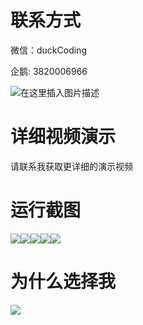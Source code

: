 # 联系方式

微信：duckCoding

企鹅: 3820006966

![在这里插入图片描述](http://upload.cxycsx.vip/91ab4bcb4f2c4c6db86365bb6d6e9c62.jpeg)

# 详细视频演示

请联系我获取更详细的演示视频

# 运行截图

![](http://www.bysj52.com/uploadfile/ueditor/image/202306/%E6%AF%95%E8%AE%BEspringboot170%E5%9B%BE%E4%B9%A6%E7%94%B5%E5%AD%90%E5%95%86%E5%8A%A1%E7%BD%91%E7%AB%99%E7%9A%84%E6%AF%95%E4%B8%9A%E8%AE%BE%E8%AE%A1/3.png)![](http://www.bysj52.com/uploadfile/ueditor/image/202306/%E6%AF%95%E8%AE%BEspringboot170%E5%9B%BE%E4%B9%A6%E7%94%B5%E5%AD%90%E5%95%86%E5%8A%A1%E7%BD%91%E7%AB%99%E7%9A%84%E6%AF%95%E4%B8%9A%E8%AE%BE%E8%AE%A1/4.png)![](http://www.bysj52.com/uploadfile/ueditor/image/202306/%E6%AF%95%E8%AE%BEspringboot170%E5%9B%BE%E4%B9%A6%E7%94%B5%E5%AD%90%E5%95%86%E5%8A%A1%E7%BD%91%E7%AB%99%E7%9A%84%E6%AF%95%E4%B8%9A%E8%AE%BE%E8%AE%A1/1.png)![](http://www.bysj52.com/uploadfile/ueditor/image/202306/%E6%AF%95%E8%AE%BEspringboot170%E5%9B%BE%E4%B9%A6%E7%94%B5%E5%AD%90%E5%95%86%E5%8A%A1%E7%BD%91%E7%AB%99%E7%9A%84%E6%AF%95%E4%B8%9A%E8%AE%BE%E8%AE%A1/2.png)![](http://www.bysj52.com/uploadfile/ueditor/image/202306/%E6%AF%95%E8%AE%BEspringboot170%E5%9B%BE%E4%B9%A6%E7%94%B5%E5%AD%90%E5%95%86%E5%8A%A1%E7%BD%91%E7%AB%99%E7%9A%84%E6%AF%95%E4%B8%9A%E8%AE%BE%E8%AE%A1/5.png)

# 为什么选择我

![](http://upload.cxycsx.vip/%E7%A8%8B%E5%BA%8F%E8%AE%BE%E8%AE%A1.png)

